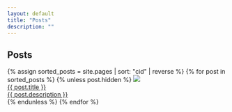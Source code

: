 ```yaml
---
layout: default
title: "Posts"
description: ""
---
```


<h2>Posts</h2>
<div class="cart_set">
  {% assign sorted_posts = site.pages | sort: "cid" | reverse %}
  {% for post in sorted_posts %}
    {% unless post.hidden %}
      <a href="{{ post.rdurl | default: post.url }}" class="cart">
        <img {% unless post.pixelated == false %}class="pixelated"{% endunless %} src="./img/carts/{{ post.image }}">
        <div class="content">
          <div class="title">{{ post.title }}</div>
          <div class="description">{{ post.description }}</div>
        </div>
      </a>
    {% endunless %}
  {% endfor %}
</div>
